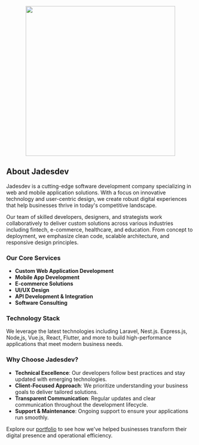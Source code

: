 <p align="center">
  <a href="https://jadesdev.com.ng" target="_blank"><img src="https://jadesdev.com.ng/public/uploads/logo.png" width="400"></a>
</p>

## About Jadesdev

Jadesdev is a cutting-edge software development company specializing in web and mobile application solutions. With a focus on innovative technology and user-centric design, we create robust digital experiences that help businesses thrive in today's competitive landscape.

Our team of skilled developers, designers, and strategists work collaboratively to deliver custom solutions across various industries including fintech, e-commerce, healthcare, and education. From concept to deployment, we emphasize clean code, scalable architecture, and responsive design principles.

### Our Core Services

- **Custom Web Application Development**
- **Mobile App Development**
- **E-commerce Solutions**
- **UI/UX Design**
- **API Development & Integration**
- **Software Consulting**

### Technology Stack

We leverage the latest technologies including Laravel, Nest.js. Express.js, Node,js, Vue.js, React, Flutter, and more to build high-performance applications that meet modern business needs.

### Why Choose Jadesdev?

- **Technical Excellence**: Our developers follow best practices and stay updated with emerging technologies.
- **Client-Focused Approach**: We prioritize understanding your business goals to deliver tailored solutions.
- **Transparent Communication**: Regular updates and clear communication throughout the development lifecycle.
- **Support & Maintenance**: Ongoing support to ensure your applications run smoothly.

Explore our [portfolio](https://jadesdev.com.ng/portfolio) to see how we've helped businesses transform their digital presence and operational efficiency.
